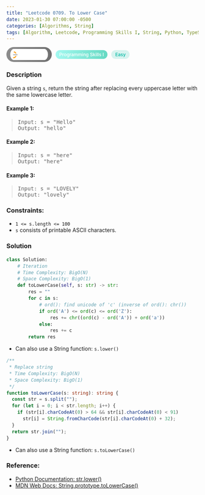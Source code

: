 ```yaml
---
title: "Leetcode 0709. To Lower Case"
date: 2023-01-30 07:00:00 -0500
categories: [Algorithms, String]
tags: [Algorithm, Leetcode, Programming Skills I, String, Python, TypeScript]
---
```


<style type='text/css'>
blockquote {
  margin-left: 14px;
}
img {
  left: 0 !important;
  transform: none !important;
  -webkit-transform: none !important;
}
[class*="summary"] {
  display: none;
}
[class*="header"] {
  display: flex;
  flex-direction: row;
  align-items: center;
  gap: 10px;
}
[class*="leet_logo"] {
  height: 29px;
  padding: 5px 10px;
  border-radius: 21px;
  background-color: #f7f7f7;
  background: linear-gradient(90deg, rgba(80,80,80,0.65) 0%, rgba(36,36,36,0.65) 100%);
}
[class*="leet_badge"] {
  color: #FFFFFF;
  font-size: 12px;
  font-weight: 500;
  padding: 4px 10px;
  border-radius: 21px;
  background: linear-gradient(90deg, rgba(115,247,234,0.65) 0%, rgba(20,198,163,0.65) 100%);
}
[class*="easy"] {
  color: #00B8A3;
  font-size: 12px;
  font-weight: 500;
  padding: 4px 10px;
  border-radius: 21px;
  background-color: rgba(0, 184, 163, 0.15);
}
[class*="medium"] {
  color: #FFC01E;
  font-size: 12px;
  font-weight: 500;
  padding: 4px 10px;
  border-radius: 21px;
  background-color: #FFC01E26;
}
@media only screen and (max-width: 768px) {
  blockquote {
    margin-left: 10px;
  }
  [class*="highlighter-rouge"] {
    margin: 0 5px;
  }
}
</style>

<div class=summary>
  Given a string `s`, return the string after replacing every uppercase letter with the same lowercase letter.
  
  Example 1:　
  
  Input: s = "Hello", Output: "hello"　
  
  Example 2:　
  
  Input: s = "here", Output: "here"　
  
  Example 3:　
  
  Input: s = "LOVELY", Output: "lovely"　
</div>

<div id=header class=header>
  <img class=leet_logo src="/assets/img/leetcode_logo.png" alt="Leetcode" />
  <span class=leet_badge>Programming Skills I</span>
  <span class=easy>Easy</span>
</div>

### Description

Given a string `s`, return the string after replacing every uppercase letter with the same lowercase letter.

#### Example 1:

> <pre>
> Input: s = "Hello"
> Output: "hello"
> </pre>

#### Example 2:

> <pre>
> Input: s = "here"
> Output: "here"
> </pre>

#### Example 3:

> <pre>
> Input: s = "LOVELY"
> Output: "lovely"
> </pre>

### Constraints:

- `1 <= s.length <= 100`
- `s` consists of printable ASCII characters.

### Solution

```py
class Solution:
    # Iteration
    # Time Complexity: BigO(N)
    # Space Complexity: BigO(1)
    def toLowerCase(self, s: str) -> str:
        res = ""
        for c in s:
            # ord(): find unicode of 'c' (inverse of ord(): chr())
            if ord('A') <= ord(c) <= ord('Z'):
                res += chr((ord(c) - ord('A')) + ord('a'))
            else:
                res += c
        return res
```

- Can also use a String function: `s.lower()`

```ts
/**
 * Replace string
 * Time Complexity: BigO(N)
 * Space Complexity: BigO(1)
 */
function toLowerCase(s: string): string {
  const str = s.split("");
  for (let i = 0; i < str.length; i++) {
    if (str[i].charCodeAt(0) > 64 && str[i].charCodeAt(0) < 91)
      str[i] = String.fromCharCode(str[i].charCodeAt(0) + 32);
  }
  return str.join("");
}
```

- Can also use a String function: `s.toLowerCase()`

### Reference:

- [Python Documentation: str.lower()](https://docs.python.org/3/library/stdtypes.html?highlight=lower#str.lower)
- [MDN Web Docs: String.prototype.toLowerCase()](https://developer.mozilla.org/en-US/docs/Web/JavaScript/Reference/Global_Objects/String/toLowerCase)

<script>
  const anchor = document.getElementById("header").querySelector("a");
  anchor.classList.remove("popup");
  anchor.style.cursor = "pointer";
  anchor.setAttribute("target", "_black");
  anchor.setAttribute("href", "https://leetcode.com/problems/to-lower-case");
</script>
